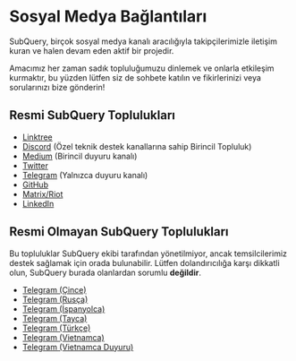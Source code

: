 # Sosyal Medya Bağlantıları

SubQuery, birçok sosyal medya kanalı aracılığıyla takipçilerimizle iletişim kuran ve halen devam eden aktif bir projedir.

Amacımız her zaman sadık topluluğumuzu dinlemek ve onlarla etkileşim kurmaktır, bu yüzden lütfen siz de sohbete katılın ve fikirlerinizi veya sorularınızı bize gönderin!

## Resmi SubQuery Toplulukları

- [Linktree](https://linktr.ee/subquerynetwork)
- [Discord](https://discord.com/invite/subquery) (Özel teknik destek kanallarına sahip Birincil Topluluk)
- [Medium](https://subquery.medium.com) (Birincil duyuru kanalı)
- [Twitter](https://twitter.com/subquerynetwork)
- [Telegram](https://t.me/subquerynetwork) (Yalnızca duyuru kanalı)
- [GitHub](https://github.com/subquery/)
- [Matrix/Riot](https://matrix.to/#/#subquery:matrix.org)
- [LinkedIn](https://www.linkedin.com/company/subquery)

## Resmi Olmayan SubQuery Toplulukları

Bu topluluklar SubQuery ekibi tarafından yönetilmiyor, ancak temsilcilerimiz destek sağlamak için orada bulunabilir. Lütfen dolandırıcılığa karşı dikkatli olun, SubQuery burada olanlardan sorumlu **değildir**.

- [Telegram (Çince)](https://t.me/subquerychina)
- [Telegram (Rusça)](https://t.me/SubQuery_russia)
- [Telegram (İspanyolca)](https://t.me/SubQueryES)
- [Telegram (Tayca)](https://t.me/subquerynetworkthai)
- [Telegram (Türkçe)](https://t.me/subquery_TR)
- [Telegram (Vietnamca)](https://t.me/subqueryvietnam)
- [Telegram (Vietnamca Duyuru)](https://t.me/subqueryannvn)
